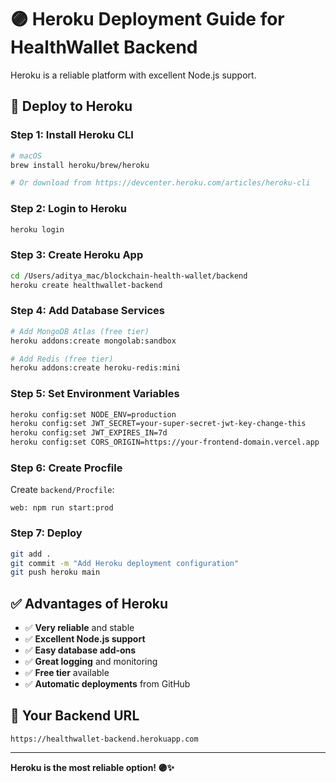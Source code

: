 # 🟣 Heroku Deployment Guide for HealthWallet Backend

Heroku is a reliable platform with excellent Node.js support.

## 🚀 Deploy to Heroku

### **Step 1: Install Heroku CLI**

```bash
# macOS
brew install heroku/brew/heroku

# Or download from https://devcenter.heroku.com/articles/heroku-cli
```

### **Step 2: Login to Heroku**

```bash
heroku login
```

### **Step 3: Create Heroku App**

```bash
cd /Users/aditya_mac/blockchain-health-wallet/backend
heroku create healthwallet-backend
```

### **Step 4: Add Database Services**

```bash
# Add MongoDB Atlas (free tier)
heroku addons:create mongolab:sandbox

# Add Redis (free tier)
heroku addons:create heroku-redis:mini
```

### **Step 5: Set Environment Variables**

```bash
heroku config:set NODE_ENV=production
heroku config:set JWT_SECRET=your-super-secret-jwt-key-change-this
heroku config:set JWT_EXPIRES_IN=7d
heroku config:set CORS_ORIGIN=https://your-frontend-domain.vercel.app
```

### **Step 6: Create Procfile**

Create `backend/Procfile`:
```
web: npm run start:prod
```

### **Step 7: Deploy**

```bash
git add .
git commit -m "Add Heroku deployment configuration"
git push heroku main
```

## ✅ **Advantages of Heroku**

- ✅ **Very reliable** and stable
- ✅ **Excellent Node.js support**
- ✅ **Easy database add-ons**
- ✅ **Great logging** and monitoring
- ✅ **Free tier** available
- ✅ **Automatic deployments** from GitHub

## 🔗 **Your Backend URL**

`https://healthwallet-backend.herokuapp.com`

---

**Heroku is the most reliable option! 🟣✨**
